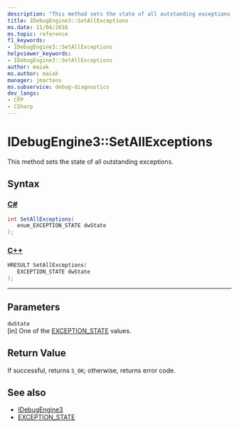 ```yaml
---
description: "This method sets the state of all outstanding exceptions."
title: IDebugEngine3::SetAllExceptions
ms.date: 11/04/2016
ms.topic: reference
f1_keywords:
- IDebugEngine3::SetAllExceptions
helpviewer_keywords:
- IDebugEngine3::SetAllExceptions
author: maiak
ms.author: maiak
manager: jmartens
ms.subservice: debug-diagnostics
dev_langs:
- CPP
- CSharp
---
```

# IDebugEngine3::SetAllExceptions

This method sets the state of all outstanding exceptions.

## Syntax

### [C#](#tab/csharp)
```csharp
int SetAllExceptions(
   enum_EXCEPTION_STATE dwState
);
```
### [C++](#tab/cpp)
```cpp
HRESULT SetAllExceptions(
   EXCEPTION_STATE dwState
);
```
---

## Parameters
`dwState`\
[in] One of the [EXCEPTION_STATE](../../../extensibility/debugger/reference/exception-state.md) values.

## Return Value
 If successful, returns `S_OK`; otherwise, returns error code.

## See also
- [IDebugEngine3](../../../extensibility/debugger/reference/idebugengine3.md)
- [EXCEPTION_STATE](../../../extensibility/debugger/reference/exception-state.md)
